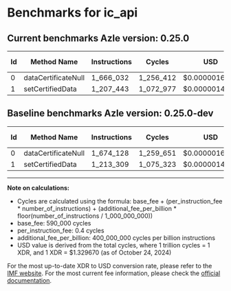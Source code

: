 # Benchmarks for ic_api

## Current benchmarks Azle version: 0.25.0

| Id  | Method Name         | Instructions | Cycles    | USD           | USD/Million Calls | Change                            |
| --- | ------------------- | ------------ | --------- | ------------- | ----------------- | --------------------------------- |
| 0   | dataCertificateNull | 1_666_032    | 1_256_412 | $0.0000016706 | $1.67             | <font color="green">-8_096</font> |
| 1   | setCertifiedData    | 1_207_443    | 1_072_977 | $0.0000014267 | $1.42             | <font color="green">-5_866</font> |

## Baseline benchmarks Azle version: 0.25.0-dev

| Id  | Method Name         | Instructions | Cycles    | USD           | USD/Million Calls |
| --- | ------------------- | ------------ | --------- | ------------- | ----------------- |
| 0   | dataCertificateNull | 1_674_128    | 1_259_651 | $0.0000016749 | $1.67             |
| 1   | setCertifiedData    | 1_213_309    | 1_075_323 | $0.0000014298 | $1.42             |

---

**Note on calculations:**

- Cycles are calculated using the formula: base_fee + (per_instruction_fee \* number_of_instructions) + (additional_fee_per_billion \* floor(number_of_instructions / 1_000_000_000))
- base_fee: 590_000 cycles
- per_instruction_fee: 0.4 cycles
- additional_fee_per_billion: 400_000_000 cycles per billion instructions
- USD value is derived from the total cycles, where 1 trillion cycles = 1 XDR, and 1 XDR = $1.329670 (as of October 24, 2024)

For the most up-to-date XDR to USD conversion rate, please refer to the [IMF website](https://www.imf.org/external/np/fin/data/rms_sdrv.aspx).
For the most current fee information, please check the [official documentation](https://internetcomputer.org/docs/current/developer-docs/gas-cost#execution).
